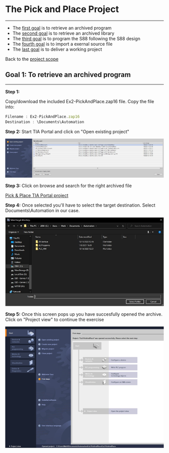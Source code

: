 # The Pick and Place Project
_____________________________________
-   The [first goal](../Ex02/Subchapter04_1.md) is to retrieve an archived program
-   The [second goal](../Ex02/Subchapter04_2.md) is to retrieve an archived library
-   The [third goal](../Ex02/Subchapter04_3.md) is to program the S88 following the S88 design
-   The [fourth goal](../Ex02/Subchapter04_4.md) is to import a exernal source file
-   The [last goal](../Ex02/Subchapter04_5.md) is to deliver a working project

Back to the [project scope](../Ex02/Subchapter04.md)

## Goal 1: To retrieve an archived program
_____________________________________

**Step 1:**

Copy/download the included Ex2-PickAndPlace.zap16 file.
Copy the file into:
```javascript
Filename : Ex2-PickAndPlace.zap16
Destination : \Documents\Automation
```

**Step 2:** Start TIA Portal and click on "Open existing project" <p>
![Project open](../Ex02/Images/TiaPortalProjectOpen.jpg)

**Step 3:** Click on browse and search for the right archived file

[Pick & Place TIA Portal project](./Ex02/Documents/Ex2-PickAndPlace.zap16)

**Step 4:** Once selected you'll have to select the target destination. Select Documents\Automation in our case. <p>
![FileBrowser](../Ex02/Images/FileBrowser.jpg)

**Step 5:** Once this screen pops up you have succesfully opened the archive. Click on "Project view" to continue the exercise <p>
![Project succesfully opened](../Ex02/Images/TiaPortalProjectView.jpg)
